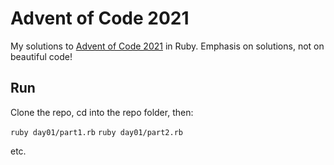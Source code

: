 # Advent of Code 2021

My solutions to [Advent of Code 2021](http://adventofcode.com/2021) in Ruby.
Emphasis on solutions, not on beautiful code!

## Run

Clone the repo, cd into the repo folder, then:

`ruby day01/part1.rb`
`ruby day01/part2.rb`

etc.
